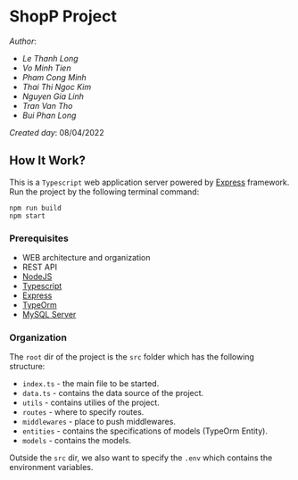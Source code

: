 # ShopP Project
_Author_:
* _Le Thanh Long_
* _Vo Minh Tien_
* _Pham Cong Minh_
* _Thai Thi Ngoc Kim_
* _Nguyen Gia Linh_
* _Tran Van Tho_
* _Bui Phan Long_

_Created day_: 08/04/2022

## How It Work?
This is a `Typescript` web application server powered by [Express](https://expressjs.com/) framework. Run the project by the following terminal command:
```
npm run build
npm start
```
### Prerequisites
* WEB architecture and organization
* REST API
* [NodeJS](https://nodejs.dev/en/learn/introduction-to-nodejs)
* [Typescript](https://www.typescriptlang.org/docs/)
* [Express](https://expressjs.com/)
* [TypeOrm](https://typeorm.io/)
* [MySQL Server](https://www.mysql.com/)
### Organization
The `root` dir of the project is the `src` folder which has the following structure:
* `index.ts` - the main file to be started.
* `data.ts` - contains the data source of the project.
* `utils` - contains utilies of the project.
* `routes` - where to specify routes.
* `middlewares` - place to push middlewares.
* `entities` - contains the specifications of models (TypeOrm Entity).
* `models` - contains the models.

Outside the `src` dir, we also want to specify the `.env` which contains the environment variables.